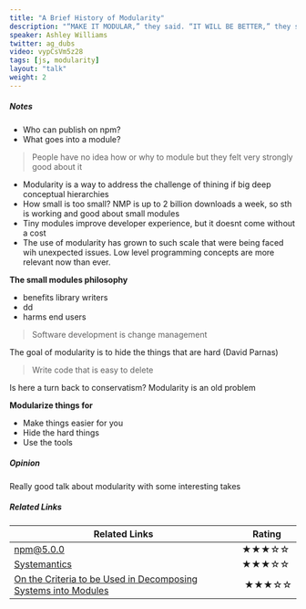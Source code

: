 ```yaml
---
title: "A Brief History of Modularity"
description: "“MAKE IT MODULAR,” they said. “IT WILL BE BETTER,” they said. Modularity is a term so common in today’s software industry, that it’s easy to uncritically accept it as a fundamental software development principle. but what does “modularity” actually mean? Where does this idea come from? Where is it going? This talk will walk us through the technical etymology of “modularity”, stepping through the intellectual breakthroughs alongside the fast spread misconceptions. We’ll conclude by exploring the implications of modularity’s ill-examined history on both its current use today, and where it’s heading in the future."
speaker: Ashley Williams
twitter: ag_dubs
video: vypCsVm5z28
tags: [js, modularity]
layout: "talk"
weight: 2
---
```


<article id="1">

##### Notes

- Who can publish on npm?
- What goes into a module?

> People have no idea how or why to module but they felt very strongly good about it  

- Modularity is a way to address the challenge of thining if big deep conceptual hierarchies
- How small is too small? NMP is up to 2 billion downloads a week, so sth is working and good about small modules
- Tiny modules improve developer experience, but it doesnt come without a cost
- The use of modularity has grown to such scale that were being faced wih unexpected issues. Low level programming concepts are more relevant now than ever.

**The small modules philosophy**
- benefits library writers
- dd
- harms end users

> Software development is change management  

The goal of modularity is to hide the things that are hard (David Parnas)

> Write code that is easy to delete  

Is here a turn back to conservatism? Modularity is an old problem

**Modularize things for**
- Make things easier for you
- Hide the hard things
- Use the tools

</article>

<article id="2">

##### Opinion

Really good talk about modularity with some interesting takes

</article>

<article id="3">

##### Related Links

Related Links | Rating
--- | ---
[npm@5.0.0](https://github.com/npm/npm/pull/16244) | ★★★☆☆
[Systemantics](https://www.amazon.com/Systemantics-Systems-Work-Especially-They/dp/0812906748) | ★★★☆☆
[On the Criteria to be Used in Decomposing Systems into Modules](https://www.cs.umd.edu/class/spring2003/cmsc838p/Design/criteria.pdf) | ★★★☆☆
</article>